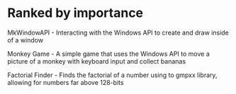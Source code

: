 <b><h1>Ranked by importance</h1></b>

MkWindowAPI - Interacting with the Windows API to create and draw inside of a window

Monkey Game - A simple game that uses the Windows API to move a picture of a monkey with keyboard input and collect bananas

Factorial Finder - Finds the factorial of a number using to gmpxx library, allowing for numbers far above 128-bits
